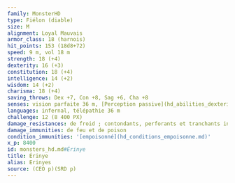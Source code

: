 ```yaml
---
family: MonsterHD
type: Fiélon (diable)
size: M
alignment: Loyal Mauvais
armor_class: 18 (harnois)
hit_points: 153 (18d8+72)
speed: 9 m, vol 18 m
strength: 18 (+4)
dexterity: 16 (+3)
constitution: 18 (+4)
intelligence: 14 (+2)
wisdom: 14 (+2)
charisma: 18 (+4)
saving_throws: Dex +7, Con +8, Sag +6, Cha +8
senses: vision parfaite 36 m, [Perception passive](hd_abilities_dexterity_perception_passive.md) 12
languages: infernal, télépathie 36 m
challenge: 12 (8 400 PX)
damage_resistances: de froid ; contondants, perforants et tranchants infligés par des attaques non-magiques qui ne sont pas en argent
damage_immunities: de feu et de poison
condition_immunities: '[empoisonné](hd_conditions_empoisonne.md)'
x_p: 8400
id: monsters_hd.md#Érinye
title: Érinye
alias: Erinyes
source: (CEO p)(SRD p)
---
```


